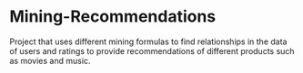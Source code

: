# Mining-Recommendations
Project that uses different mining formulas to find relationships in the data of users and ratings to provide recommendations of different products such as movies and music. 
